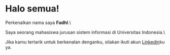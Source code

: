 # Halo semua! 

Perkenalkan nama saya **Fadhl**.\

Saya seorang mahasiswa jurusan sistem informasi di Universitas Indonesia.\

Jika kamu tertarik untuk berkenalan denganku, silakan ikuti akun [Linkedin](https://www.linkedin.com/in/fadhl-6b9611184/)ku ya.
<!--
**fadhl27/fadhl27** is a ✨ _special_ ✨ repository because its `README.md` (this file) appears on your GitHub profile.

Here are some ideas to get you started:

- 🔭 I’m currently working on ...
- 🌱 I’m currently learning ...
- 👯 I’m looking to collaborate on ...
- 🤔 I’m looking for help with ...
- 💬 Ask me about ...
- 📫 How to reach me: ...
- 😄 Pronouns: ...
- ⚡ Fun fact: ...
-->
